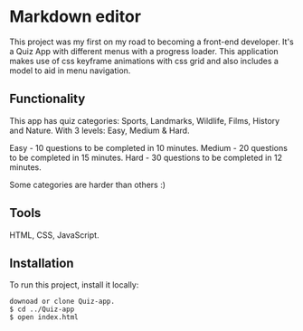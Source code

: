 # Markdown editor

This project was my first on my road to becoming a front-end developer. It's a Quiz App with different menus with a progress loader. This application makes use of css keyframe animations with css grid and also includes a model to aid in menu navigation.

## Functionality

This app has quiz categories: Sports, Landmarks, Wildlife, Films, History and Nature. With 3 levels: Easy, Medium & Hard.

Easy - 10 questions to be completed in 10 minutes.
Medium - 20 questions to be completed in 15 minutes.
Hard - 30 questions to be completed in 12 minutes.

Some categories are harder than others :)

## Tools

HTML, CSS, JavaScript.

## Installation

To run this project, install it locally:

```
downoad or clone Quiz-app.
$ cd ../Quiz-app
$ open index.html

```
